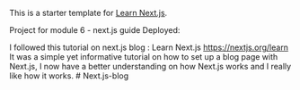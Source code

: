 This is a starter template for [Learn Next.js](https://nextjs.org/learn).

Project for module 6 - next.js guide Deployed: 

I followed this tutorial on next.js blog : Learn Next.js https://nextjs.org/learn It was a simple yet informative tutorial on how to set up a blog page with Next.js, I now have a better understanding on how Next.js works and I really like how it works. # Next.js-blog
